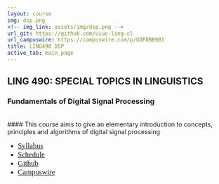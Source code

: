 ```yaml
---
layout: course
img: dsp.png
<!-- img_link: assets/img/dsp.png -->
url_git: https://github.com/uiuc-ling-cl
url_campuswire: https://campuswire.com/p/GDFDBB9B1
title: LING490 DSP
active_tab: main_page 
---
```


## LING 490: SPECIAL TOPICS IN LINGUISTICS
### Fundamentals of Digital Signal Processing
<br/>
#### This course aims to give an elementary introduction to concepts, principles and algorithms of digital signal processing

* <span style="font-family:Papyrus; font-size:1.2em;">[Syllabus](syllabus.html)</span>
* <span style="font-family:Papyrus; font-size:1.2em;">[Schedule](schedule.html)</span>
* <span style="font-family:Papyrus; font-size:1.2em;">[Github](https://github.com/uiuc-ling-cl)</span>
* <span style="font-family:Papyrus; font-size:1.2em;">[Campuswire](https://campuswire.com/p/GDFDBB9B1)</span>
